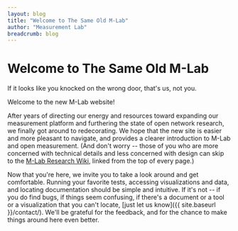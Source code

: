 ```yaml
---
layout: blog
title: "Welcome to The Same Old M-Lab"
author: "Measurement Lab"
breadcrumb: blog
---
```


# Welcome to The Same Old M-Lab

If it looks like you knocked on the wrong door, that's us, not you.

Welcome to the new M-Lab website!

After years of directing our energy and resources toward expanding our measurement platform and furthering the state of open network research, we finally got around to redecorating. We hope that the new site is easier and more pleasant to navigate, and provides a clearer introduction to M-Lab and open measurement. (And don't worry -- those of you who are more concerned with technical details and less concerned with design can skip to the [M-Lab Research Wiki](http://wiki.measurementlab.net/), linked from the top of every page.)

<!--more-->

Now that you're here, we invite you to take a look around and get comfortable. Running your favorite tests, accessing visualizations and data, and locating documentation should be simple and intuitive. If it's not -- if you do find bugs, if things seem confusing, if there's a document or a tool or a visualization that you can't locate, [just let us know]({{ site.baseurl }}/contact/). We'll be grateful for the feedback, and for the chance to make things around here even better.
